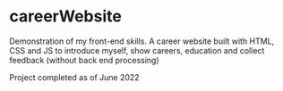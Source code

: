 # careerWebsite
Demonstration of my front-end skills. A career website built with HTML, CSS and JS to introduce myself, show careers, education and collect feedback (without back end processing)

Project completed as of June 2022
